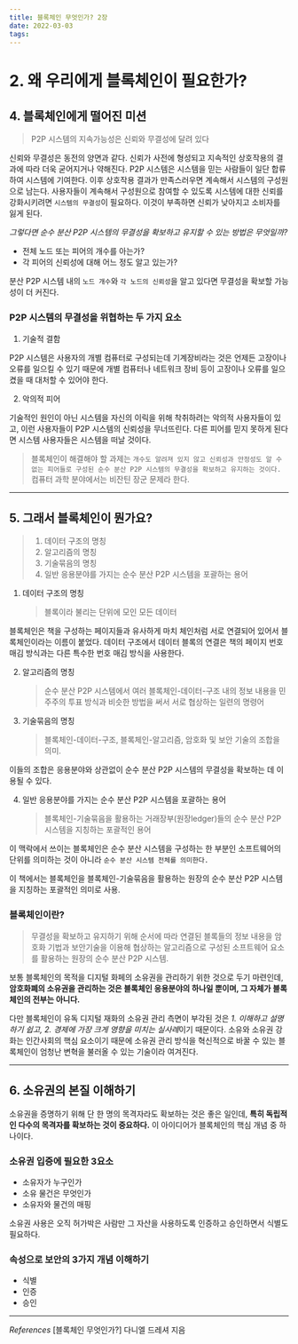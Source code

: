 ```yaml
---
title: 블록체인 무엇인가? 2장
date: 2022-03-03
tags:
---
```


# 2. 왜 우리에게 블록체인이 필요한가?

## 4. 블록체인에게 떨어진 미션

> P2P 시스템의 지속가능성은 신뢰와 무결성에 달려 있다

신뢰와 무결성은 동전의 양면과 같다. 신뢰가 사전에 형성되고 지속적인 상호작용의 결과에 따라 더욱 굳어지거나 약해진다. P2P 시스템은 시스템을 믿는 사람들이 일단 합류하여 시스템에 기여한다. 이후 상호작용 결과가 만족스러우면 계속해서 시스템의 구성원으로 남는다. 사용자들이 계속해서 구성원으로 참여할 수 있도록 시스템에 대한 신뢰를 강화시키려면 `시스템의 무결성`이 필요하다. 이것이 부족하면 신뢰가 낮아지고 소비자를 잃게 된다.

_그렇다면 순수 분산 P2P 시스템의 무결성을 확보하고 유지할 수 있는 방법은 무엇일까?_

- 전체 노드 또는 피어의 개수를 아는가?
- 각 피어의 신뢰성에 대해 어느 정도 알고 있는가?

분산 P2P 시스템 내의 `노드 개수`와 `각 노드의 신뢰성`을 알고 있다면 무결성을 확보할 가능성이 더 커진다.

### P2P 시스템의 무결성을 위협하는 두 가지 요소

1. 기술적 결함

P2P 시스템은 사용자의 개별 컴퓨터로 구성되는데 기계장비라는 것은 언제든 고장이나 오류를 일으킬 수 있기 때문에 개별 컴퓨터나 네트워크 장비 등이 고장이나 오류를 일으켰을 때 대처할 수 있어야 한다.

2. 악의적 피어

기술적인 원인이 아닌 시스템을 자신의 이릭을 위해 착취하려는 악의적 사용자들이 있고, 이런 사용자들이 P2P 시스템의 신뢰성을 무너뜨린다. 다른 피어를 믿지 못하게 된다면 시스템 사용자들은 시스템을 떠날 것이다.

> 블록체인이 해결해야 할 과제는 `개수도 알려져 있지 않고 신뢰성과 안정성도 알 수 없는 피어들로 구성된 순수 분산 P2P 시스템의 무결성을 확보하고 유지하는 것이다.` 컴퓨터 과학 분야에서는 비잔틴 장군 문제라 한다.

---

## 5. 그래서 블록체인이 뭔가요?

> 1. 데이터 구조의 명칭
> 2. 알고리즘의 명칭
> 3. 기술묶음의 명칭
> 4. 일반 응용분야를 가지는 순수 분산 P2P 시스템을 포괄하는 용어

1. 데이터 구조의 명칭
   > 블록이라 불리는 단위에 모인 모든 데이터

블록체인은 책을 구성하는 페이지들과 유사하게 마치 체인처럼 서로 연결되어 있어서 블록체인이라는 이름이 붙었다. 데이터 구조에서 데이터 블록의 연결은 책의 페이지 번호 매김 방식과는 다른 특수한 번호 매김 방식을 사용한다.

2. 알고리즘의 명칭

   > 순수 분산 P2P 시스템에서 여러 블록체인-데이터-구조 내의 정보 내용을 민주주의 투표 방식과 비슷한 방법을 써서 서로 협상하는 일련의 명령어

3. 기술묶음의 명칭
   > 블록체인-데이터-구조, 블록체인-알고리즘, 암호화 및 보안 기술의 조합을 의미.

이들의 조합은 응용분야와 상관없이 순수 분산 P2P 시스템의 무결성을 확보하는 데 이용될 수 있다.

4. 일반 응용분야를 가지는 순수 분산 P2P 시스템을 포괄하는 용어

   > 블록체인-기술묶음을 활용하는 거래장부(원장ledger)들의 순수 분산 P2P 시스템을 지칭하는 포괄적인 용어

이 맥락에서 쓰이는 블록체인은 순수 분산 시스템을 구성하는 한 부분인 소프트웨어의 단위를 의미하는 것이 아니라 `순수 분산 시스템 전체를 의미한다.`

이 책에서는 블록체인을 블록체인-기술묶음을 활용하는 원장의 순수 분산 P2P 시스템을 지칭하는 포괄적인 의미로 사용.

### 블록체인이란?

> 무결성을 확보하고 유지하기 위해 순서에 따라 연결된 블록들의 정보 내용을 암호화 기법과 보안기술을 이용해 협상하는 알고리즘으로 구성된 소프트웨어 요소를 활용하는 원장의 순수 분산 P2P 시스템.

보통 블록체인의 목적을 디지털 화페의 소유권을 관리하기 위한 것으로 두기 마련인데, **암호화폐의 소유권을 관리하는 것은 블록체인 응용분야의 하나일 뿐이며, 그 자체가 블록체인의 전부는 아니다.**

다만 블록체인이 유독 디지털 재화의 소유권 관리 측면이 부각된 것은 *1. 이해하고 설명하기 쉽고, 2. 경제에 가장 크게 영향을 미치는 실사례*이기 때문이다. 소유와 소유권 강화는 인간사회의 핵심 요소이기 때문에 소유권 관리 방식을 혁신적으로 바꿀 수 있는 블록체인이 엄청난 변혁을 불러올 수 있는 기술이라 여겨진다.

---

## 6. 소유권의 본질 이해하기

소유권을 증명하기 위해 단 한 명의 목격자라도 확보하는 것은 좋은 일인데, **특히 독립적인 다수의 목격자를 확보하는 것이 중요하다.** 이 아이디어가 블록체인의 핵심 개념 중 하나이다.

### 소유권 입증에 필요한 3요소

- 소유자가 누구인가
- 소유 물건은 무엇인가
- 소유자와 물건의 매핑

소유권 사용은 오직 허가박은 사람만 그 자산을 사용하도록 인증하고 승인하면서 식별도 필요하다.

### 속성으로 보안의 3가지 개념 이해하기

- 식별
- 인증
- 승인

---

_References_
[블록체인 무엇인가?] 다니엘 드레셔 지음
